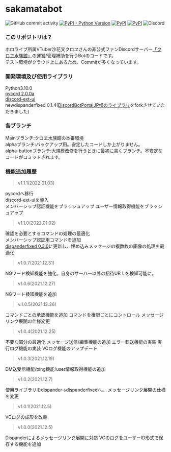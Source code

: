 # sakamatabot

![GitHub commit activity](https://img.shields.io/github/commit-activity/m/sushi-chaaaan/sakamata-alpha-pycord?style=flat-square)
[![PyPI - Python Version](https://img.shields.io/pypi/pyversions/dispanderfixed?style=flat-square)](https://www.python.org/downloads/release/python-3101/)
[![PyPI](https://img.shields.io/badge/pycord-2.0.0a-orange?style=flat-square)](https://github.com/Pycord-Development/pycord)
[![PyPI](https://img.shields.io/badge/newdispanderfixed-0.1.4-orange?style=flat-square)](https://pypi.org/project/newdispanderfixed/)
![Discord](https://img.shields.io/discord/915910043461890078?color=blueviolet&label=Discord&logo=Discord&logoColor=white&style=flat-square)

### このリポジトリは？
ホロライブ所属VTuber沙花叉クロヱさんの非公式ファンDiscordサーバー[「クロヱ水族館」](https://discord.gg/EqfjtNBf2M)の運営/管理補助を行うBotのコードです。<br>
テスト環境がクラウド上にあるため、Commitが多くなっています。

### 開発環境及び使用ライブラリ
Python3.10.0<br>
[pycord 2.0.0a](https://github.com/Pycord-Development/pycord)<br>
[discord-ext-ui](https://pypi.org/project/discord-ext-ui/)<br>
newdispanderfixed 0.1.4([DiscordBotPortalJP様のライブラリ](https://github.com/DiscordBotPortalJP/dispander)をforkさせていただきました)<br>

### 各ブランチ
Mainブランチ:クロヱ水族館の本番環境<br>
alphaブランチ:バックアップ用。安定したコードしか上がりません。<br>
alpha-buttonブランチ:大規模改修を行うときに最初に書くブランチ。不安定なコードがコミットされます。<br>


### 機能追加履歴

> v1.1.1(2022.01.03)

pycordへ移行<br>
discord-ext-uiを導入<br>
メンバーシップ認証機能をブラッシュアップ
ユーザー情報取得機能をブラッシュアップ

> v1.1.0(2022.01.02)

確認を必要とするコマンドの処理の最適化<br>
メンバーシップ認証用コマンドを追加<br>
[dispanderfixed 0.3.0](https://pypi.org/project/dispanderfixed/0.3.0/)に更新し、埋め込みメッセージの複数枚の画像の処理を最適化

> v1.0.7(2021.12.31)

NGワード検知機能を強化。自身のサーバー以外の招待URｌを検知可能に。

> v1.0.6(2021.12.27)

NGワード検知機能を追加

> v.1.0.5(2021.12.26)

コマンドごとの承認機能を追加
コマンドを権限ごとにコントロール
メッセージリンク展開の仕様変更

> v1.0.4(2021.12.25)

不要な部分の最適化
メッセージ送信/編集機能の追加
エラー転送機能の実装
実行ログ機能の実装
VCログ機能のアップデート

> v1.0.3(2021.12.19)

DM送受信機能/ping機能/user情報取得機能の追加

> v1.0.2(2021.12.7)

使用ライブラリをdispander->dispanderfixedへ。
メッセージリンク展開の仕様を変更

> v1.0.1(2021.12.5)

VCログの成形を改善

> v1.0.0(2021.12.5)

Dispanderによるメッセージリンク展開に対応
VCのログをユーザーID形式で保存する機能を追加

